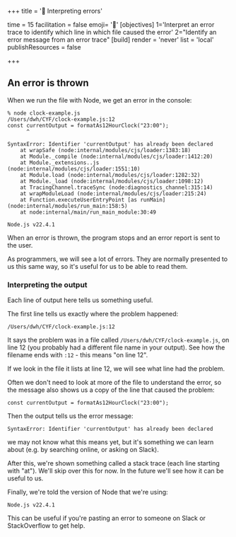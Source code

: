 +++
title = '🔎 Interpreting errors'

time = 15
facilitation = false
emoji= '🔎'
[objectives]
1='Interpret an error trace to identify which line in which file caused the error'
2="Identify an error message from an error trace"
[build]
  render = 'never'
  list = 'local'
  publishResources = false

+++

## An error is thrown

When we run the file with Node, we get an error in the console:

```console
% node clock-example.js
/Users/dwh/CYF/clock-example.js:12
const currentOutput = formatAs12HourClock("23:00");
      ^

SyntaxError: Identifier 'currentOutput' has already been declared
    at wrapSafe (node:internal/modules/cjs/loader:1383:18)
    at Module._compile (node:internal/modules/cjs/loader:1412:20)
    at Module._extensions..js (node:internal/modules/cjs/loader:1551:10)
    at Module.load (node:internal/modules/cjs/loader:1282:32)
    at Module._load (node:internal/modules/cjs/loader:1098:12)
    at TracingChannel.traceSync (node:diagnostics_channel:315:14)
    at wrapModuleLoad (node:internal/modules/cjs/loader:215:24)
    at Function.executeUserEntryPoint [as runMain] (node:internal/modules/run_main:158:5)
    at node:internal/main/run_main_module:30:49

Node.js v22.4.1
```

When an error is thrown, the program stops and an error report is sent to the user.

As programmers, we will see a lot of errors. They are normally presented to us this same way, so it's useful for us to be able to read them.

### Interpreting the output

Each line of output here tells us something useful.

The first line tells us exactly where the problem happened:

```
/Users/dwh/CYF/clock-example.js:12
```

It says the problem was in a file called `/Users/dwh/CYF/clock-example.js`, on line 12 (you probably had a different file name in your output). See how the filename ends with `:12` - this means "on line 12".

If we look in the file it lists at line 12, we will see what line had the problem.

Often we don't need to look at more of the file to understand the error, so the message also shows us a copy of the line that caused the problem:

```
const currentOutput = formatAs12HourClock("23:00");
```

Then the output tells us the error message:

```
SyntaxError: Identifier 'currentOutput' has already been declared
```

we may not know what this means yet, but it's something we can learn about (e.g. by searching online, or asking on Slack).

After this, we're shown something called a stack trace (each line starting with "at"). We'll skip over this for now. In the future we'll see how it can be useful to us.

Finally, we're told the version of Node that we're using:

```
Node.js v22.4.1
```

This can be useful if you're pasting an error to someone on Slack or StackOverflow to get help.
